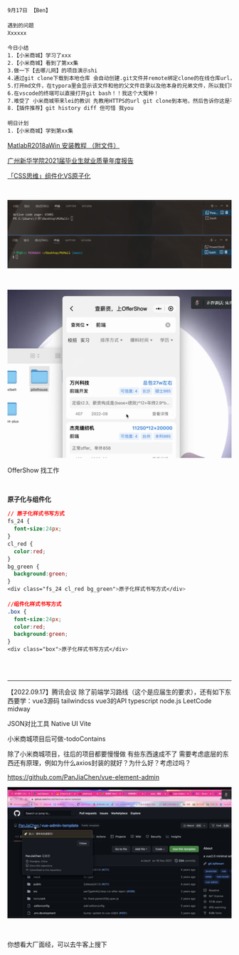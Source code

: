 ```html
9月17日 【Ben】

遇到的问题
Xxxxxx

今日小结
1.【小米商城】学习了xxx
2.【小米商城】看到了第xx集
3.做一下【去哪儿网】的项目演示shi
4.通过git clone下载到本地仓库 会自动创建.git文件并remote绑定clone的在线仓库url，这样就不用自己手动git init和git remote 很方便
5.打开md文件，在typora里会显示该文件和他的父文件目录以及他本身的兄弟文件，所以我们可以把笔记的md文件建在根目录下，这样可以方便的打开整个项目文件夹
6.在vscode的终端可以直接打开git bash！！我这个大冤种！
7.难受了 小米商城带来lei的教训 先教用HTTPS的url git clone到本地，然后告诉你这是不行的，要用SSH的url才能使用公钥私钥，你直接说这有个坑就好了，为什么要让我跳下去再爬出来 给我难忘的回忆呢[emo/doge]
8.【插件推荐】git history diff 但可惜 我you

明日计划
1.【小米商城】学到第xx集
```

[MatlabR2018aWin 安装教程 （附文件）](https://blog.csdn.net/weixin_45322373/article/details/122565250)

[广州新华学院2021届毕业生就业质量年度报告](http://js.bysjy.com.cn/default/quality_report/pdf.html?fileUrl=https://yun-campus-res.oss-cn-shenzhen.aliyuncs.com/document/1640941769-3160.pdf)

[「CSS思维」组件化VS原子化](https://zhuanlan.zhihu.com/p/39476410)

​	

![打开git bash在vscode终端](9月17日.assets/image-20220917175623237.png)

​	

![image-20220917155958557](9月17日.assets/image-20220917155958557.png)

OfferShow 找工作

​	

**原子化与组件化**

```css
// 原子化样式书写方式
fs_24 {
  font-size:24px;
}
cl_red {
  color:red;
}
bg_green {
  background:green;
}
<div class="fs_24 cl_red bg_green">原子化样式书写方式</div>
 
//组件化样式书写方式
.box { 
  font-size:24px;
  color:red;
  background:green;
}
<div class="box">原子化样式书写方式</div>
 
```

​	

---------------------------
【2022.09.17】腾讯会议
除了前端学习路线（这个是应届生的要求），还有如下东西要学：vue3源码 tailwindcss vue3的API typescript node.js LeetCode midway

JSON对比工具
Native UI
Vite

小米商城项目后可做-todoContains

除了小米商城项目，往后的项目都要慢慢做 有些东西速成不了 需要考虑底层的东西还有原理，例如为什么axios封装的就好？为什么好？考虑过吗？

https://github.com/PanJiaChen/vue-element-admin

![image-20220917162507387](9月17日.assets/image-20220917162507387.png)

​	

你想看大厂面经，可以去牛客上搜下

